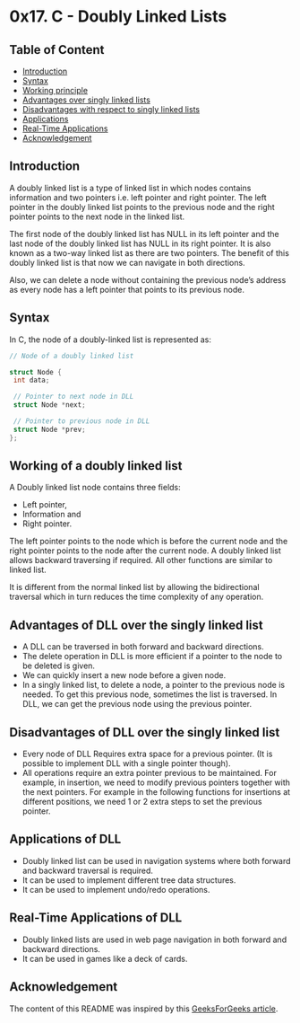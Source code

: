 # 0x17. C - Doubly Linked Lists

## Table of Content

* [Introduction](#introduction)
* [Syntax](#syntax)
* [Working principle](#working-of-a-doubly-linked-list)
* [Advantages over singly linked lists](#advantages-of-dll-over-the-singly-linked-list)
* [Disadvantages with respect to singly linked lists](#disadvantages-of-dll-over-the-singly-linked-list)
* [Applications](#applications-of-dll)
* [Real-Time Applications](#real-time-applications-of-dll)
* [Acknowledgement](#acknowledgement)

## Introduction

A doubly linked list is a type of linked list in which nodes
contains information and two pointers i.e. left pointer and right pointer.
The left pointer in the doubly linked list points to the previous node
and the right pointer points to the next node in the linked list.

The first node of the doubly linked list has NULL in its left pointer and
the last node of the doubly linked list has NULL in its right pointer.
It is also known as a two-way linked list as there are two pointers.
The benefit of this doubly linked list is that now we can navigate in both directions.

Also, we can delete a node without containing the previous node’s address
as every node has a left pointer that points to its previous node.

## Syntax

In C, the node of a doubly-linked list is represented as:

```C
// Node of a doubly linked list

struct Node {
 int data;

 // Pointer to next node in DLL
 struct Node *next;

 // Pointer to previous node in DLL
 struct Node *prev;
};

```

## Working of a doubly linked list

A Doubly linked list node contains three fields:

* Left pointer,  
* Information and
* Right pointer.

The left pointer points to the node which is before the current node
and the right pointer points to the node after the current node.
A doubly linked list allows backward traversing if required.
All other functions are similar to linked list.

It is different from the normal linked list by allowing the bidirectional traversal
which in turn reduces the time complexity of any operation.

## Advantages of DLL over the singly linked list

* A DLL can be traversed in both forward and backward directions.
* The delete operation in DLL is more efficient if a pointer to the node to be deleted is given.
* We can quickly insert a new node before a given node.
* In a singly linked list, to delete a node, a pointer to the previous node is needed.
To get this previous node, sometimes the list is traversed.
In DLL, we can get the previous node using the previous pointer.

## Disadvantages of DLL over the singly linked list

* Every node of DLL Requires extra space for a previous pointer. (It is possible to implement DLL with a single pointer though).
* All operations require an extra pointer previous to be maintained. For example, in insertion, we need to modify previous pointers together with the next pointers. For example in the following functions for insertions at different positions, we need 1 or 2 extra steps to set the previous pointer.

## Applications of DLL

* Doubly linked list can be used in navigation systems
where both forward and backward traversal is required.
* It can be used to implement different tree data structures.
* It can be used to implement undo/redo operations.

## Real-Time Applications of DLL

* Doubly linked lists are used in web page navigation in both forward and backward directions.
* It can be used in games like a deck of cards.

## Acknowledgement

The content of this README was inspired by this
[GeeksForGeeks article](https://www.geeksforgeeks.org/introduction-and-insertion-in-a-doubly-linked-list/ "GeeksForGeeks").
